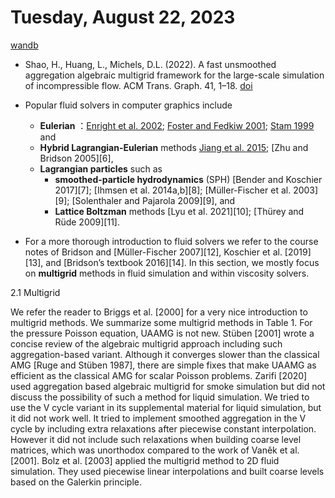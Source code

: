 # Tuesday, August 22, 2023

[wandb](https://wandb.ai/home)

- Shao, H., Huang, L., Michels, D.L. (2022). A fast unsmoothed aggregation algebraic multigrid framework for the large-scale simulation of incompressible flow. ACM Trans. Graph. 41, 1–18. [doi](https://doi.org/10.1145/3528223.3530109)

- Popular fluid solvers in computer graphics include 
  - **Eulerian** ：[Enright et al. 2002][1]; [Foster and Fedkiw 2001][2]; [Stam 1999][3] and 
  - **Hybrid Lagrangian-Eulerian** methods [Jiang et al. 2015][4]; [Zhu and Bridson 2005][6], 
  - **Lagrangian particles** such as 
    - **smoothed-particle hydrodynamics** (SPH) [Bender and Koschier 2017][7]; [Ihmsen et al. 2014a,b][8]; [Müller-Fischer et al. 2003][9]; [Solenthaler and Pajarola 2009][9], and 
    - **Lattice Boltzman** methods [Lyu et al. 2021][10]; [Thürey and Rüde 2009][11]. 
- For a more thorough introduction to fluid solvers we refer to the course notes of Bridson and [Müller-Fischer 2007][12], Koschier et al. [2019][13], and [Bridson’s textbook 2016][14]. In this section, we mostly focus on **multigrid** methods in fluid simulation and within viscosity solvers.

2.1 Multigrid

We refer the reader to Briggs et al. [2000] for a very nice introduction
to multigrid methods. We summarize some multigrid methods in
Table 1. For the pressure Poisson equation, UAAMG is not new.
Stüben [2001] wrote a concise review of the algebraic multigrid
approach including such aggregation-based variant. Although it
converges slower than the classical AMG [Ruge and Stüben 1987],
there are simple fixes that make UAAMG as efficient as the classical
AMG for scalar Poisson problems. Zarifi [2020] used aggregation
based algebraic multigrid for smoke simulation but did not discuss
the possibility of such a method for liquid simulation. We tried to use
the V cycle variant in its supplemental material for liquid simulation,
but it did not work well. It tried to implement smoothed aggregation
in the V cycle by including extra relaxations after piecewise constant
interpolation. However it did not include such relaxations when
building coarse level matrices, which was unorthodox compared
to the work of Vaněk et al. [2001]. Bolz et al. [2003] applied the
multigrid method to 2D fluid simulation. They used piecewise linear
interpolations and built coarse levels based on the Galerkin principle.

[1]: https://physbam.stanford.edu/~fedkiw/papers/stanford2002-03.pdf "Douglas Enright, Stephen Marschner, and Ronald Fedkiw. 2002. Animation and Rendering of Complex Water Surfaces. ACM Trans. Graph. 21, 3 (July 2002), 736–744."
[2]:  https://physbam.stanford.edu/~fedkiw/papers/stanford2001-02.pdf "Nick Foster and Ronald Fedkiw. 2001. **Practical animation of liquids**. In Proceedings of the 28th annual conference on Computer graphics and interactive techniques. 23–30."
[3]: https://pages.cs.wisc.edu/~chaol/data/cs777/stam-stable_fluids.pdf "Jos Stam. 1999. **Stable Fluids**. Proc. of ACM SIGGRAPH (1999), 121–128."
[4]: https://www.math.ucla.edu/~cffjiang/research/apic/paper.pdf "Chenfanfu Jiang, Craig Schroeder, Andrew Selle, Joseph Teran, and Alexey Stomakhin. 2015. **The Affine Particle-in-Cell Method**. ACM Trans. Graph. 34, 4, Article 51 (July 2015), 10 pages."
